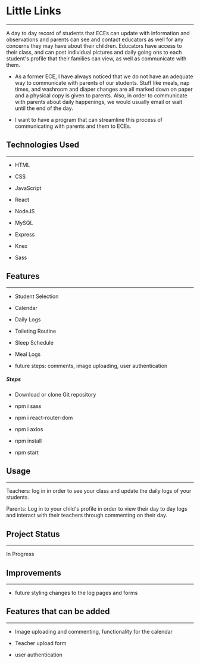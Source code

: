 <h1>Little Links</h1>
<hr><p>A day to day record of students that ECEs can update with information and observations and parents can see and contact educators as well for any concerns they may have about their children. Educators have access to their class, and can post individual pictures and daily going ons to each student's profile that their families can view, as well as communicate with them.</p><ul>
<li>As a former ECE, I have always noticed that we do not have an adequate way to communicate with parents of our students. Stuff like meals, nap times, and washroom and diaper changes are all marked down on paper and a physical copy is given to parents. Also, in order to communicate with parents about daily happenings, we would usually email or wait until the end of the day.</li>
</ul><ul>
<li>I want to have a program that can streamline this process of communicating with parents and them to ECEs.</li>
</ul><h2>Technologies Used</h2>
<hr><ul>
<li>HTML</li>
</ul><ul>
<li>CSS</li>
</ul><ul>
<li>JavaScript</li>
</ul><ul>
<li>React</li>
</ul><ul>
<li>NodeJS</li>
</ul><ul>
<li>MySQL</li>
</ul><ul>
<li>Express</li>
</ul><ul>
<li>Knex</li>
</ul><ul>
<li>Sass</li>
</ul><h2>Features</h2>
<hr><ul>
<li>Student Selection</li>
</ul><ul>
<li>Calendar</li>
</ul><ul>
<li>Daily Logs</li>
</ul><ul>
<li>Toileting Routine</li>
</ul><ul>
<li>Sleep Schedule</li>
</ul><ul>
<li>Meal Logs</li>
</ul><ul>
<li>future steps: comments, image uploading, user authentication</li>
</ul><h5>Steps</h5><ul>
<li>Download or clone Git repository</li>
</ul><ul>
<li>npm i sass</li>
</ul><ul>
<li>npm i react-router-dom</li>
</ul><ul>
<li>npm i axios</li>
</ul><ul>
<li>npm install</li>
</ul><ul>
<li>npm start</li>
</ul><h2>Usage</h2>
<hr><p>Teachers: log in in order to see your class and update the daily logs of your students.</p>
<p>Parents: Log in to your child's profile in order to view their day to day logs and interact with their teachers through commenting on their day.</p><h2>Project Status</h2>
<hr><p>In Progress</p><h2>Improvements</h2>
<hr><ul>
<li>future styling changes to the log pages and forms</li>
</ul><h2>Features that can be added</h2>
<hr><ul>
<li>Image uploading and commenting, functionality for the calendar</li>
</ul><ul>
<li>Teacher upload form</li>
</ul><ul>
<li>user authentication</li>
</ul>